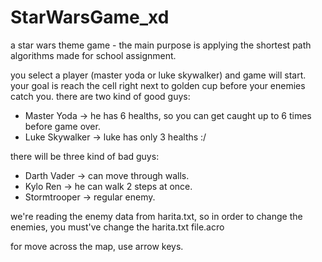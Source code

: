 # StarWarsGame_xd
  a star wars theme game - the main purpose is applying the shortest path algorithms
  made for school assignment.
  
  you select a player (master yoda or luke skywalker) and game will start. your goal is reach the cell right next to golden cup before your enemies catch you.
  there are two kind of good guys:
  * Master Yoda -> he has 6 healths, so you can get caught up to 6 times before game over.
  * Luke Skywalker -> luke has only 3 healths :/
  
  there will be three kind of bad guys:
  * Darth Vader -> can move through walls.    
  * Kylo Ren -> he can walk 2 steps at once.
  * Stormtrooper -> regular enemy.
  
  we're reading the enemy data from harita.txt, so in order to change the enemies, you must've change the harita.txt file.acro
  
  for move across the map, use arrow keys.
